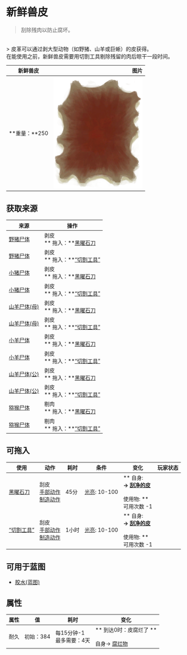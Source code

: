 # 新鲜兽皮  
> 刮除残肉以防止腐坏。  
<br>  
> 皮革可以通过剥大型动物（如野猪、山羊或巨蜥）的皮获得。<br>在能使用之前，新鲜兽皮需要用切割工具剔除残留的肉后晾干一段时间。  
  
  新鲜兽皮  |   图片   
 ----  |  ----:   
 **重量：**250  |  <img decoding="async" src="Sprite/HideRaw.png" href="a.md" style="max-width:300px;max-height:300px;">   
  
## 获取来源  
来源  |  操作  
----  |  ----  
[野猪尸体](BoarCarcass.md)  |  剥皮<br>** 拖入：**[黑曜石刀](KnifeObsidian.md)  
[野猪尸体](BoarCarcass.md)  |  剥皮<br>** 拖入：**[“切割工具”](tag_Cutter.md)  
[小猪尸体](BoarCarcassPiglet.md)  |  剥皮<br>** 拖入：**[黑曜石刀](KnifeObsidian.md)  
[小猪尸体](BoarCarcassPiglet.md)  |  剥皮<br>** 拖入：**[“切割工具”](tag_Cutter.md)  
[山羊尸体(母)](GoatCarcassFemale.md)  |  剥皮<br>** 拖入：**[黑曜石刀](KnifeObsidian.md)  
[山羊尸体(母)](GoatCarcassFemale.md)  |  剥皮<br>** 拖入：**[“切割工具”](tag_Cutter.md)  
[小羊尸体](GoatCarcassKid.md)  |  剥皮<br>** 拖入：**[黑曜石刀](KnifeObsidian.md)  
[小羊尸体](GoatCarcassKid.md)  |  剥皮<br>** 拖入：**[“切割工具”](tag_Cutter.md)  
[山羊尸体(公)](GoatCarcassMale.md)  |  剥皮<br>** 拖入：**[黑曜石刀](KnifeObsidian.md)  
[山羊尸体(公)](GoatCarcassMale.md)  |  剥皮<br>** 拖入：**[“切割工具”](tag_Cutter.md)  
[猕猴尸体](MacaqueCarcass.md)  |  剔肉<br>** 拖入：**[黑曜石刀](KnifeObsidian.md)  
[猕猴尸体](MacaqueCarcass.md)  |  剔肉<br>** 拖入：**[“切割工具”](tag_Cutter.md)  
## 可拖入  
使用  |  动作  |  耗时  |  条件  |  变化  |  玩家状态  
----  |  ----  |  ----  |  ----  |  ----  |  ----  
[黑曜石刀](KnifeObsidian.md)  |  刮皮<br>[手部动作](HandAction.md)<br>[制造动作](CraftAction.md)  |  45分  |  [光亮](Light.md): 10-100  |  ** 自身: **<br>→ [刮净的皮](SkinFleshed.md)<br><br>** 使用物: **<br>可用次数  -1  |    
[“切割工具”](tag_Cutter.md)  |  刮皮<br>[手部动作](HandAction.md)<br>[制造动作](CraftAction.md)  |  1小时  |  [光亮](Light.md): 10-100  |  ** 自身: **<br>→ [刮净的皮](SkinFleshed.md)<br><br>** 使用物: **<br>可用次数  -1  |    
## 可用于蓝图  
- [胶水(蓝图)](Bp_Glue.md)  
  
  
## 属性   
属性  |  值  |  耗时  |  变化  
----  |  ----  |  ----  |  ----  
耐久  |  初始：384  |  每15分钟-1<br>最多需要：4天  |  ** 到达0时：皮腐烂了 **<br><br>自身→ [腐烂物](RottenRemains.md)  


<script>document.title="新鲜兽皮 - 卡牌生存百科 Card Survival Wiki";</script>